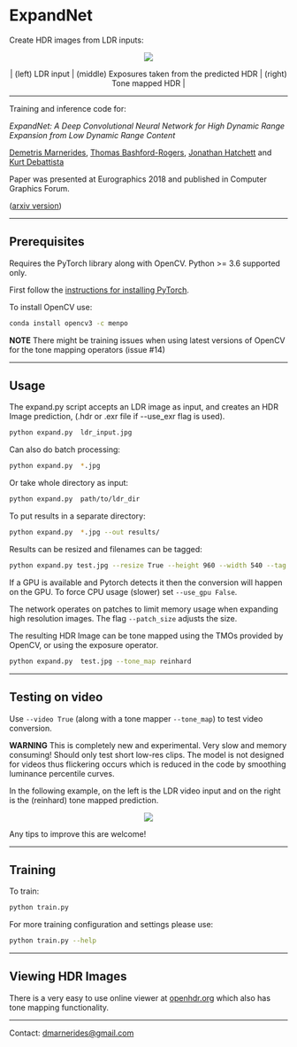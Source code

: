# ExpandNet

Create HDR images from LDR inputs:

<center>

<img src="assets/examples.jpg">

| (left) LDR input | (middle) Exposures taken from the predicted HDR | (right) Tone mapped HDR |
</center>

---

Training and inference code for:

*ExpandNet: A Deep Convolutional Neural Network for High Dynamic Range Expansion from Low Dynamic Range Content*

[Demetris Marnerides](https://github.com/dmarnerides),
[Thomas Bashford-Rogers](http://thomasbashfordrogers.com/),
[Jonathan Hatchett](http://hatchett.me.uk/) 
and [Kurt Debattista](https://warwick.ac.uk/fac/sci/wmg/people/profile/?wmgid=518)

Paper was presented at Eurographics 2018 and published in Computer Graphics Forum.

([arxiv version](https://arxiv.org/abs/1803.02266))

---

## Prerequisites

Requires the PyTorch library along with OpenCV. Python >= 3.6 supported only.

First follow the [instructions for installing PyTorch](http://pytorch.org/).

To install OpenCV use: 
```bash
conda install opencv3 -c menpo
```

**NOTE** There might be training issues when using latest versions of OpenCV
for the tone mapping operators (issue #14)

---

## Usage

The expand.py script accepts an LDR image as input, and creates an HDR Image
prediction, (.hdr or .exr file if --use_exr flag is used).

```bash
python expand.py  ldr_input.jpg
```

Can also do batch processing:

```bash
python expand.py  *.jpg
```

Or take whole directory as input:

```bash
python expand.py  path/to/ldr_dir
```

To put results in a separate directory:

```bash
python expand.py  *.jpg --out results/
```

Results can be resized and filenames can be tagged:
```bash
python expand.py test.jpg --resize True --height 960 --width 540 --tag my-tag
```

If a GPU is available and Pytorch detects it then the conversion will happen on
the GPU. To force CPU usage (slower) set `--use_gpu False`.

The network operates on patches to limit memory usage when expanding high
resolution images. The flag `--patch_size` adjusts the size.

The resulting HDR Image can be tone mapped using the TMOs provided by OpenCV,
or using the exposure operator.

```bash
python expand.py  test.jpg --tone_map reinhard
```

---

## Testing on video

Use `--video True` (along with a tone mapper `--tone_map`) to test video
conversion.

**WARNING** This is completely new and experimental. Very slow and memory
consuming! Should only test short low-res clips. The model is not designed for
videos thus flickering occurs which is reduced in the code by smoothing
luminance percentile curves.

In the following example, on the left is the LDR video input and on the right
is the (reinhard) tone mapped prediction.
<center>
<img src="assets/Brzansko-Moraviste-Pejzazi_20170226_4457.gif">
</center>

Any tips to improve this are welcome!

---

## Training

To train:

```bash
python train.py 
```

For more training configuration and settings please use:

```bash
python train.py --help
```
---

## Viewing HDR Images

There is a very easy to use online viewer at [openhdr.org](https://viewer.openhdr.org/) which also has tone mapping functionality.

---

Contact: dmarnerides@gmail.com
